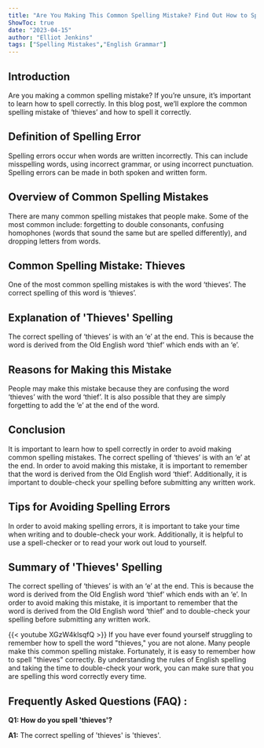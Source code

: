 ```yaml
---
title: "Are You Making This Common Spelling Mistake? Find Out How to Spell 'Thieves' Here!"
ShowToc: true 
date: "2023-04-15"
author: "Elliot Jenkins" 
tags: ["Spelling Mistakes","English Grammar"]
---
```

## Introduction
Are you making a common spelling mistake? If you’re unsure, it’s important to learn how to spell correctly. In this blog post, we’ll explore the common spelling mistake of ‘thieves’ and how to spell it correctly. 

## Definition of Spelling Error
Spelling errors occur when words are written incorrectly. This can include misspelling words, using incorrect grammar, or using incorrect punctuation. Spelling errors can be made in both spoken and written form. 

## Overview of Common Spelling Mistakes
There are many common spelling mistakes that people make. Some of the most common include: forgetting to double consonants, confusing homophones (words that sound the same but are spelled differently), and dropping letters from words. 

## Common Spelling Mistake: Thieves
One of the most common spelling mistakes is with the word ‘thieves’. The correct spelling of this word is ‘thieves’.

## Explanation of 'Thieves' Spelling
The correct spelling of ‘thieves’ is with an ‘e’ at the end. This is because the word is derived from the Old English word ‘thief’ which ends with an ‘e’.

## Reasons for Making this Mistake
People may make this mistake because they are confusing the word ‘thieves’ with the word ‘thief’. It is also possible that they are simply forgetting to add the ‘e’ at the end of the word. 

## Conclusion
It is important to learn how to spell correctly in order to avoid making common spelling mistakes. The correct spelling of ‘thieves’ is with an ‘e’ at the end. In order to avoid making this mistake, it is important to remember that the word is derived from the Old English word ‘thief’. Additionally, it is important to double-check your spelling before submitting any written work. 

## Tips for Avoiding Spelling Errors
In order to avoid making spelling errors, it is important to take your time when writing and to double-check your work. Additionally, it is helpful to use a spell-checker or to read your work out loud to yourself. 

## Summary of 'Thieves' Spelling
The correct spelling of ‘thieves’ is with an ‘e’ at the end. This is because the word is derived from the Old English word ‘thief’ which ends with an ‘e’. In order to avoid making this mistake, it is important to remember that the word is derived from the Old English word ‘thief’ and to double-check your spelling before submitting any written work.

{{< youtube XGzW4klsqfQ >}} 
If you have ever found yourself struggling to remember how to spell the word "thieves," you are not alone. Many people make this common spelling mistake. Fortunately, it is easy to remember how to spell "thieves" correctly. By understanding the rules of English spelling and taking the time to double-check your work, you can make sure that you are spelling this word correctly every time.

## Frequently Asked Questions (FAQ) :
**Q1: How do you spell 'thieves'?**

**A1:** The correct spelling of 'thieves' is 'thieves'.





